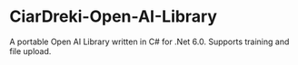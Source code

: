 # CiarDreki-Open-AI-Library
A portable Open AI Library written in C# for .Net 6.0. Supports training and file upload.
